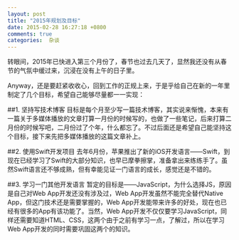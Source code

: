 ```yaml
---
layout: post
title: "2015年规划及目标"
date: 2015-02-28 16:27:18 +0800
comments: true
categories:  杂谈
---
```


转眼间，2015年已快进入第三个月份了，春节也过去几天了，显然我还没有从春节的气氛中缓过来，沉浸在没有上午的日子里。

Anyway，还是要赶紧收收心，回到工作的正规上来，于是乎给自己在新的一年里制定了几个目标，希望自己能够尽量都一一实现：

<!--more-->

##1. 坚持写技术博客
目标是每个月至少写一篇技术博客，其实说来惭愧，本来有一篇关于多媒体播放的文章打算一月份的时候写的，也做了一些笔记，后来打算二月份的时候写吧，二月份过了个年，什么都忘了。不过后面还是希望自己能坚持这个目标，接下来先把多媒体播放的这篇文章补上。

##2. 使用Swift开发项目
去年6月份，苹果推出了新的iOS开发语言——Swift，到现在已经学习了Swift的大部分知识，也早已摩拳擦掌，准备拿出来练练手了。虽然Swift语言还不够成熟，但有幸能见证一门语言的成长，感觉还是不错的。

##3. 学习一门其他开发语言
暂定的目标是——JavaScript，为什么选择JS，原因是自己对Web App开发还没有涉及过，Web App开发虽然不能完全替代Native App，但这门技术还是需要掌握的，Web App开发能带来许多的好处，现在也已经有很多的App有该功能了。当然，Web App开发不仅仅要学习JavaScript，同样还需要知道HTML、CSS，这两个由于之前有学习一点，了解过，所以在学习Web App开发的同时需要巩固这两个的知识。